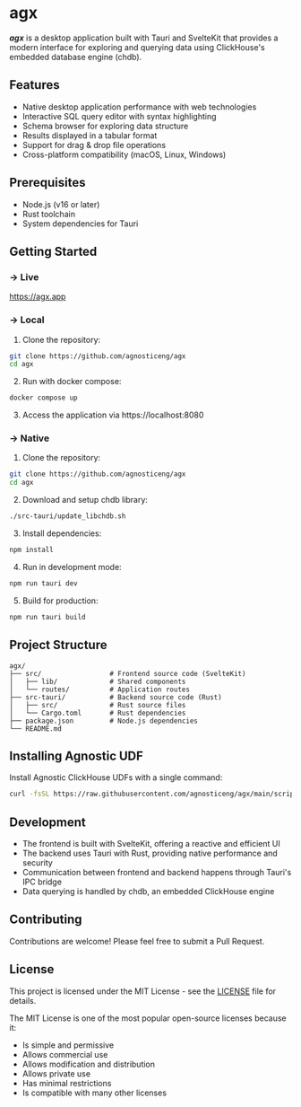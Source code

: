 # agx

**_agx_** is a desktop application built with Tauri and SvelteKit that provides a modern interface for exploring and querying data using ClickHouse's embedded database engine (chdb).

## Features

- Native desktop application performance with web technologies
- Interactive SQL query editor with syntax highlighting
- Schema browser for exploring data structure
- Results displayed in a tabular format
- Support for drag & drop file operations
- Cross-platform compatibility (macOS, Linux, Windows)

## Prerequisites

- Node.js (v16 or later)
- Rust toolchain
- System dependencies for Tauri

## Getting Started

### → Live

https://agx.app

### → Local

1. Clone the repository:

```bash
git clone https://github.com/agnosticeng/agx
cd agx
```

2. Run with docker compose:

```bash
docker compose up
```

3. Access the application via https://localhost:8080

### → Native

1. Clone the repository:

```bash
git clone https://github.com/agnosticeng/agx
cd agx
```

2. Download and setup chdb library:

```bash
./src-tauri/update_libchdb.sh
```

3. Install dependencies:

```bash
npm install
```

4. Run in development mode:

```bash
npm run tauri dev
```

5. Build for production:

```bash
npm run tauri build
```

## Project Structure

```
agx/
├── src/                 # Frontend source code (SvelteKit)
│   ├── lib/             # Shared components
│   └── routes/          # Application routes
├── src-tauri/           # Backend source code (Rust)
│   ├── src/             # Rust source files
│   └── Cargo.toml       # Rust dependencies
├── package.json         # Node.js dependencies
└── README.md
```

## Installing Agnostic UDF

Install Agnostic ClickHouse UDFs with a single command:

```bash
curl -fsSL https://raw.githubusercontent.com/agnosticeng/agx/main/scripts/install_agnostic_udfs.sh | sh
```

## Development

- The frontend is built with SvelteKit, offering a reactive and efficient UI
- The backend uses Tauri with Rust, providing native performance and security
- Communication between frontend and backend happens through Tauri's IPC bridge
- Data querying is handled by chdb, an embedded ClickHouse engine

## Contributing

Contributions are welcome! Please feel free to submit a Pull Request.

## License

This project is licensed under the MIT License - see the [LICENSE](LICENSE) file for details.

The MIT License is one of the most popular open-source licenses because it:

- Is simple and permissive
- Allows commercial use
- Allows modification and distribution
- Allows private use
- Has minimal restrictions
- Is compatible with many other licenses
